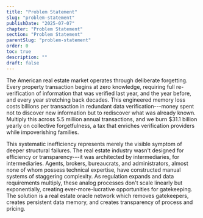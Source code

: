 ```yaml
---
title: "Problem Statement"
slug: "problem-statement"
publishDate: "2025-07-07"
chapter: "Problem Statement"
section: "Problem Statement"
parentSlug: "problem-statement"
order: 0
toc: true
description: ""
draft: false
---
```


The American real estate market operates through deliberate forgetting. Every
property transaction begins at zero knowledge, requiring full re-verification of
information that was verified last year, and the year before, and every year
stretching back decades. This engineered memory loss costs billions per
transaction in redundant data verification---money spent not to discover new
information but to rediscover what was already known. Multiply this across 5.5
million annual transactions, and we burn \$31.1 billion yearly on collective
forgetfulness, a tax that enriches verification providers while impoverishing
families.

This systematic inefficiency represents merely the visible symptom of deeper
structural failures. The real estate industry wasn't designed for efficiency or
transparency---it was architected by intermediaries, for intermediaries. Agents,
brokers, bureaucrats, and administrators, almost none of whom possess technical
expertise, have constructed manual systems of staggering complexity. As
regulation expands and data requirements multiply, these analog processes don't
scale linearly but exponentially, creating ever-more-lucrative opportunities for
gatekeeping. The solution is a real estate oracle network which removes
gatekeepers, creates persistent data memory, and creates transparency of process
and pricing.
